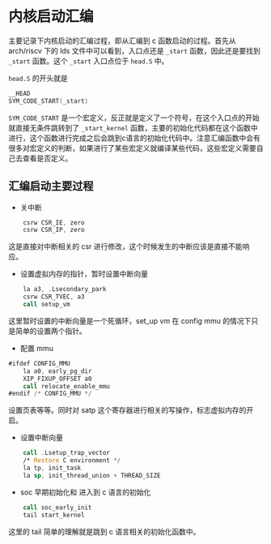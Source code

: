 # 内核启动汇编

主要记录下内核启动的汇编过程，即从汇编到 c 函数启动的过程。首先从 arch/riscv 下的 lds 文件中可以看到，入口点还是 `_start` 函数，因此还是要找到 `_start` 函数。这个 `_start` 入口点位于 `head.S` 中。

`head.S` 的开头就是

```asm
__HEAD
SYM_CODE_START(_start)
```

`SYM_CODE_START` 是一个宏定义，反正就是定义了一个符号，在这个入口点的开始就直接无条件跳转到了 `_start_kernel` 函数，主要的初始化代码都在这个函数中进行，这个函数进行完成之后会跳到c语言的初始化代码中。注意汇编函数中会有很多对宏定义的判断，如果进行了某些宏定义就编译某些代码，这些宏定义需要自己去查看是否定义。

## 汇编启动主要过程

- 关中断

```asm
	csrw CSR_IE, zero
	csrw CSR_IP, zero
```

这是直接对中断相关的 csr 进行修改，这个时候发生的中断应该是直接不能响应。

- 设置虚拟内存的指针，暂时设置中断向量

```asm
	la a3, .Lsecondary_park
	csrw CSR_TVEC, a3
	call setup_vm
```

这里暂时设置的中断向量是一个死循环，set_up vm 在 config mmu 的情况下只是简单的设置两个指针。

- 配置 mmu

```asm
#ifdef CONFIG_MMU
	la a0, early_pg_dir
	XIP_FIXUP_OFFSET a0
	call relocate_enable_mmu
#endif /* CONFIG_MMU */
```

设置页表等等。同时对 satp 这个寄存器进行相关的写操作，标志虚拟内存的开启。

- 设置中断向量

```asm
	call .Lsetup_trap_vector
	/* Restore C environment */
	la tp, init_task
	la sp, init_thread_union + THREAD_SIZE
```

- soc 早期初始化和 进入到 c 语言的初始化

```asm
	call soc_early_init
	tail start_kernel
```

这里的 tail 简单的理解就是跳到 c 语言相关的初始化函数中。
